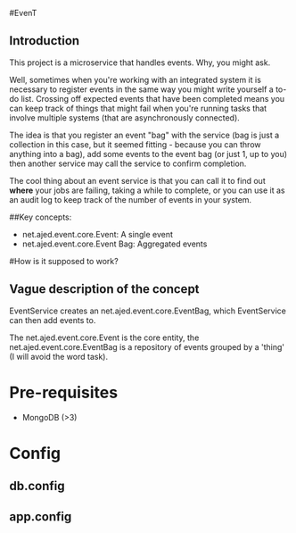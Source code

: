 #EvenT 

## Introduction

This project is a microservice that handles events. Why, you might ask.

Well, sometimes when you're working with an integrated system it is necessary to register events in the same way you might write yourself a to-do list. Crossing off expected events that have been completed means you can keep track of things that might fail when you're running tasks that involve multiple systems (that are asynchronously connected).

The idea is that you register an event "bag" with the service (bag is just a collection in this case, but it seemed fitting - because you can throw anything into a bag), add some events to the event bag (or just 1, up to you) then another service may call the service to confirm completion. 

The cool thing about an event service is that you can call it to find out <b>where</b> your jobs are failing, taking a while to complete, or you can use it as an audit log to keep track of the number of events in your system.

##Key concepts:

- net.ajed.event.core.Event: A single event
- net.ajed.event.core.Event Bag: Aggregated events

#How is it supposed to work?

## Vague description of the concept

EventService creates an net.ajed.event.core.EventBag, which EventService can then add events to.

The net.ajed.event.core.Event is the core entity, the net.ajed.event.core.EventBag is a repository of events grouped by a 'thing' (I will avoid the word task).

# Pre-requisites
- MongoDB (>3)

# Config

## db.config

## app.config

